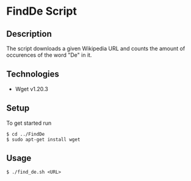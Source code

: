 # FindDe Script

## Description
The script downloads a given Wikipedia URL and counts the amount of occurences of the word "De" in it.

## Technologies
- Wget v1.20.3

## Setup
To get started run
```
$ cd ../FindDe
$ sudo apt-get install wget
```

## Usage
```
$ ./find_de.sh <URL>
```



